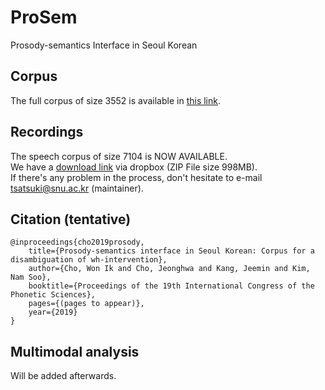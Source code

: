 # ProSem
Prosody-semantics Interface in Seoul Korean

## Corpus
The full corpus of size 3552 is available in [this link](https://drive.google.com/open?id=1KQO4PiUuPztSgZiuAZKilawLPMMBpV32).

## Recordings
The speech corpus of size 7104 is NOW AVAILABLE. </br>
We have a [download link](https://www.dropbox.com/s/3tm6ylu21jpmnj8/ProSem_KOR_speech.zip?dl=0) via dropbox (ZIP File size 998MB). </br>
If there's any problem in the process, don't hesitate to e-mail tsatsuki@snu.ac.kr (maintainer).

## Citation (tentative)
```
@inproceedings{cho2019prosody,
	title={Prosody-semantics interface in Seoul Korean: Corpus for a disambiguation of wh-intervention},
	author={Cho, Won Ik and Cho, Jeonghwa and Kang, Jeemin and Kim, Nam Soo},
	booktitle={Proceedings of the 19th International Congress of the Phonetic Sciences},
	pages={(pages to appear)},
	year={2019}
}
```

## Multimodal analysis
Will be added afterwards.

